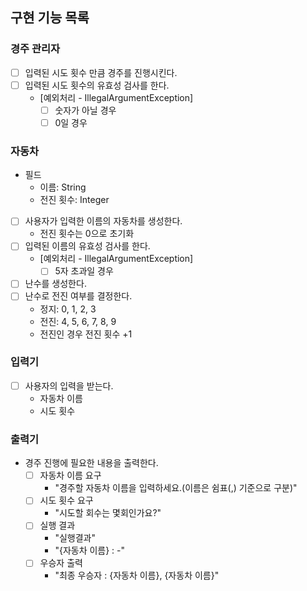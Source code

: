 ## 구현 기능 목록

### 경주 관리자
- [ ] 입력된 시도 횟수 만큼 경주를 진행시킨다.
- [ ] 입력된 시도 횟수의 유효성 검사를 한다.
  - [예외처리 - IllegalArgumentException]
    - [ ] 숫자가 아닐 경우
    - [ ] 0일 경우

### 자동차
- 필드
  - 이름: String
  - 전진 횟수: Integer

- [ ] 사용자가 입력한 이름의 자동차를 생성한다.
  - 전진 횟수는 0으로 초기화
- [ ] 입력된 이름의 유효성 검사를 한다.
    - [예외처리 - IllegalArgumentException]
      - [ ] 5자 초과일 경우
- [ ] 난수를 생성한다.
- [ ] 난수로 전진 여부를 결정한다.
  - 정지: 0, 1, 2, 3
  - 전진: 4, 5, 6, 7, 8, 9
  - 전진인 경우 전진 횟수 +1

### 입력기
- [ ] 사용자의 입력을 받는다.
  - 자동차 이름
  - 시도 횟수

### 출력기
- 경주 진행에 필요한 내용을 출력한다.
  - [ ] 자동차 이름 요구
    - "경주할 자동차 이름을 입력하세요.(이름은 쉼표(,) 기준으로 구분)"
  - [ ] 시도 횟수 요구
    - "시도할 회수는 몇회인가요?"
  -  [ ] 실행 결과
    - "실행결과"
    - "{자동차 이름} : -"
  - [ ] 우승자 출력
    - "최종 우승자 : {자동차 이름}, {자동차 이름}"